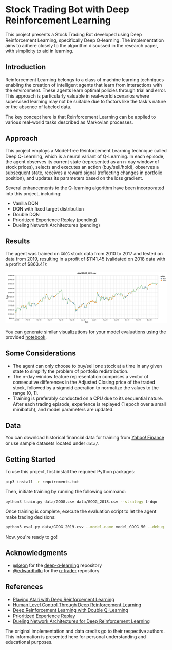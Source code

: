 
# Stock Trading Bot with Deep Reinforcement Learning

This project presents a Stock Trading Bot developed using Deep Reinforcement Learning, specifically Deep Q-learning. The implementation aims to adhere closely to the algorithm discussed in the research paper, with simplicity to aid in learning.

## Introduction

Reinforcement Learning belongs to a class of machine learning techniques enabling the creation of intelligent agents that learn from interactions with the environment. These agents learn optimal policies through trial and error. This approach is particularly valuable in real-world scenarios where supervised learning may not be suitable due to factors like the task's nature or the absence of labeled data.

The key concept here is that Reinforcement Learning can be applied to various real-world tasks described as Markovian processes.

## Approach

This project employs a Model-free Reinforcement Learning technique called Deep Q-Learning, which is a neural variant of Q-Learning. In each episode, the agent observes its current state (represented as an n-day window of stock prices), selects and executes an action (buy/sell/hold), observes a subsequent state, receives a reward signal (reflecting changes in portfolio position), and updates its parameters based on the loss gradient.

Several enhancements to the Q-learning algorithm have been incorporated into this project, including:

- Vanilla DQN
- DQN with fixed target distribution
- Double DQN
- Prioritized Experience Replay (pending)
- Dueling Network Architectures (pending)

## Results

The agent was trained on `GOOG` stock data from 2010 to 2017 and tested on data from 2019, resulting in a profit of $1141.45 (validated on 2018 data with a profit of $863.41):

![Google Stock Trading Episode](./extra/visualization.png)

You can generate similar visualizations for your model evaluations using the provided [notebook](./visualize.ipynb).

## Some Considerations

- The agent can only choose to buy/sell one stock at a time in any given state to simplify the problem of portfolio redistribution.
- The n-day window feature representation comprises a vector of consecutive differences in the Adjusted Closing price of the traded stock, followed by a sigmoid operation to normalize the values to the range [0, 1].
- Training is preferably conducted on a CPU due to its sequential nature. After each trading episode, experience is replayed (1 epoch over a small minibatch), and model parameters are updated.

## Data

You can download historical financial data for training from [Yahoo! Finance](https://ca.finance.yahoo.com/) or use sample datasets located under `data/`.

## Getting Started

To use this project, first install the required Python packages:

```bash
pip3 install -r requirements.txt
```

Then, initiate training by running the following command:

```bash
python3 train.py data/GOOG.csv data/GOOG_2018.csv --strategy t-dqn
```

Once training is complete, execute the evaluation script to let the agent make trading decisions:

```bash
python3 eval.py data/GOOG_2019.csv --model-name model_GOOG_50 --debug
```

Now, you're ready to go!

## Acknowledgments

- [@keon](https://github.com/keon) for the [deep-q-learning](https://github.com/keon/deep-q-learning) repository
- [@edwardhdlu](https://github.com/edwardhdlu) for the [q-trader](https://github.com/edwardhdlu/q-trader) repository

## References

- [Playing Atari with Deep Reinforcement Learning](https://arxiv.org/abs/1312.5602)
- [Human Level Control Through Deep Reinforcement Learning](https://deepmind.com/research/publications/human-level-control-through-deep-reinforcement-learning/)
- [Deep Reinforcement Learning with Double Q-Learning](https://arxiv.org/abs/1509.06461)
- [Prioritized Experience Replay](https://arxiv.org/abs/1511.05952)
- [Dueling Network Architectures for Deep Reinforcement Learning](https://arxiv.org/abs/1511.06581)

The original implementation and data credits go to their respective authors. This information is presented here for personal understanding and educational purposes.